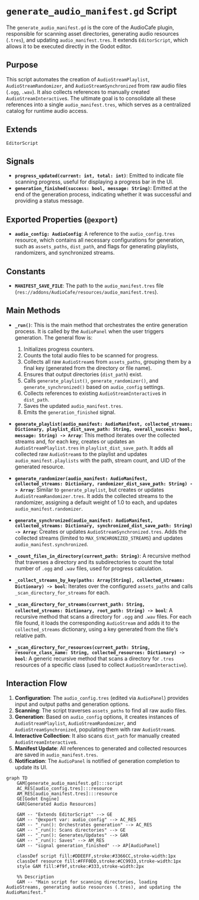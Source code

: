 # `generate_audio_manifest.gd` Script

The `generate_audio_manifest.gd` is the core of the AudioCafe plugin, responsible for scanning asset directories, generating audio resources (`.tres`), and updating `audio_manifest.tres`. It extends `EditorScript`, which allows it to be executed directly in the Godot editor.

## Purpose

This script automates the creation of `AudioStreamPlaylist`, `AudioStreamRandomizer`, and `AudioStreamSynchronized` from raw audio files (`.ogg`, `.wav`). It also collects references to manually created `AudioStreamInteractive`s. The ultimate goal is to consolidate all these references into a single `audio_manifest.tres`, which serves as a centralized catalog for runtime audio access.

## Extends

`EditorScript`

## Signals

*   **`progress_updated(current: int, total: int)`**: Emitted to indicate file scanning progress, useful for displaying a progress bar in the UI.
*   **`generation_finished(success: bool, message: String)`**: Emitted at the end of the generation process, indicating whether it was successful and providing a status message.

## Exported Properties (`@export`)

*   **`audio_config: AudioConfig`**: A reference to the `audio_config.tres` resource, which contains all necessary configurations for generation, such as `assets_paths`, `dist_path`, and flags for generating playlists, randomizers, and synchronized streams.

## Constants

*   **`MANIFEST_SAVE_FILE`**: The path to the `audio_manifest.tres` file (`res://addons/AudioCafe/resources/audio_manifest.tres`).

## Main Methods

*   **`_run()`**: This is the main method that orchestrates the entire generation process. It is called by the `AudioPanel` when the user triggers generation. The general flow is:
    1.  Initializes progress counters.
    2.  Counts the total audio files to be scanned for progress.
    3.  Collects all raw `AudioStream`s from `assets_paths`, grouping them by a final key (generated from the directory or file name).
    4.  Ensures that output directories (`dist_path`) exist.
    5.  Calls `generate_playlist()`, `generate_randomizer()`, and `generate_synchronized()` based on `audio_config` settings.
    6.  Collects references to existing `AudioStreamInteractive`s in `dist_path`.
    7.  Saves the updated `audio_manifest.tres`.
    8.  Emits the `generation_finished` signal.

*   **`generate_playlist(audio_manifest: AudioManifest, collected_streams: Dictionary, playlist_dist_save_path: String, overall_success: bool, message: String) -> Array`**: This method iterates over the collected streams and, for each key, creates or updates an `AudioStreamPlaylist.tres` in `playlist_dist_save_path`. It adds all collected raw `AudioStream`s to the playlist and updates `audio_manifest.playlists` with the path, stream count, and UID of the generated resource.

*   **`generate_randomizer(audio_manifest: AudioManifest, collected_streams: Dictionary, randomizer_dist_save_path: String) -> Array`**: Similar to `generate_playlist`, but creates or updates `AudioStreamRandomizer.tres`. It adds the collected streams to the randomizer, assigning a default weight of 1.0 to each, and updates `audio_manifest.randomizer`.

*   **`generate_synchronized(audio_manifest: AudioManifest, collected_streams: Dictionary, synchronized_dist_save_path: String) -> Array`**: Creates or updates `AudioStreamSynchronized.tres`. Adds the collected streams (limited to `MAX_SYNCHRONIZED_STREAMS`) and updates `audio_manifest.synchronized`.

*   **`_count_files_in_directory(current_path: String)`**: A recursive method that traverses a directory and its subdirectories to count the total number of `.ogg` and `.wav` files, used for progress calculation.

*   **`_collect_streams_by_key(paths: Array[String], collected_streams: Dictionary) -> bool`**: Iterates over the configured `assets_paths` and calls `_scan_directory_for_streams` for each.

*   **`_scan_directory_for_streams(current_path: String, collected_streams: Dictionary, root_path: String) -> bool`**: A recursive method that scans a directory for `.ogg` and `.wav` files. For each file found, it loads the corresponding `AudioStream` and adds it to the `collected_streams` dictionary, using a key generated from the file's relative path.

*   **`_scan_directory_for_resources(current_path: String, resource_class_name: String, collected_resources: Dictionary) -> bool`**: A generic recursive method that scans a directory for `.tres` resources of a specific class (used to collect `AudioStreamInteractive`).

## Interaction Flow

1.  **Configuration**: The `audio_config.tres` (edited via `AudioPanel`) provides input and output paths and generation options.
2.  **Scanning**: The script traverses `assets_paths` to find all raw audio files.
3.  **Generation**: Based on `audio_config` options, it creates instances of `AudioStreamPlaylist`, `AudioStreamRandomizer`, and `AudioStreamSynchronized`, populating them with raw `AudioStream`s.
4.  **Interactive Collection**: It also scans `dist_path` for manually created `AudioStreamInteractive`s.
5.  **Manifest Update**: All references to generated and collected resources are saved in `audio_manifest.tres`.
6.  **Notification**: The `AudioPanel` is notified of generation completion to update its UI.

```mermaid
graph TD
    GAM[generate_audio_manifest.gd]:::script
    AC_RES[audio_config.tres]:::resource
    AM_RES[audio_manifest.tres]:::resource
    GE[Godot Engine]
    GAR[Generated Audio Resources]

    GAM -- "Extends EditorScript" --> GE
    GAM -- "@export var: audio_config" --> AC_RES
    GAM -- "_run(): Orchestrates generation" --> AC_RES
    GAM -- "_run(): Scans directories" --> GE
    GAM -- "_run(): Generates/Updates" --> GAR
    GAM -- "_run(): Saves" --> AM_RES
    GAM -- "signal generation_finished" --> AP[AudioPanel]

    classDef script fill:#DDEEFF,stroke:#3366CC,stroke-width:1px
    classDef resource fill:#FFF0DD,stroke:#CC9933,stroke-width:1px
    style GAM fill:#f9f,stroke:#333,stroke-width:2px

    %% Description
    GAM -- "Main script for scanning directories, loading AudioStreams, generating audio resources (.tres), and updating the AudioManifest."
```
